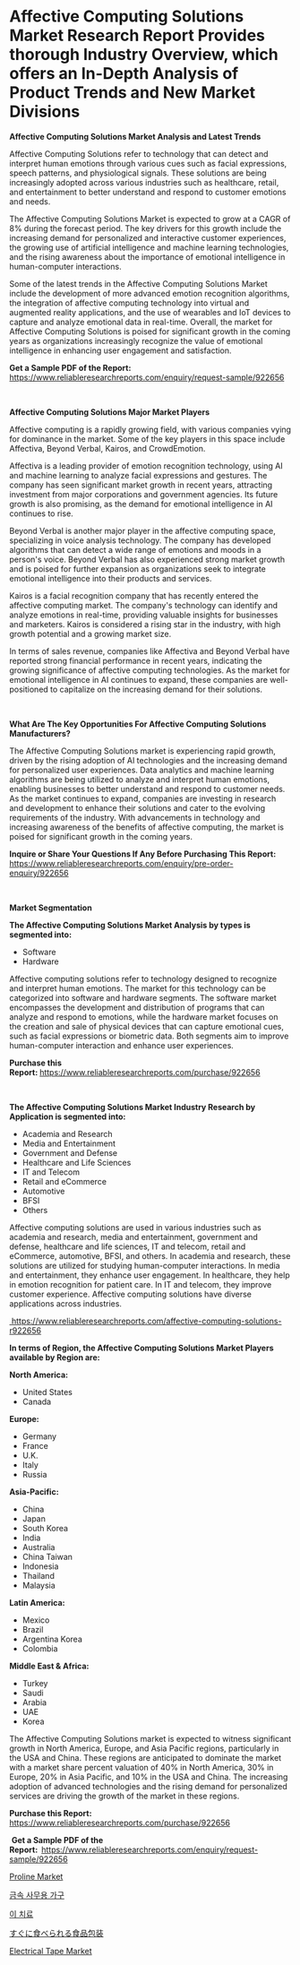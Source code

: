 <p><h1>Affective Computing Solutions Market Research Report Provides thorough Industry Overview, which offers an In-Depth Analysis of Product Trends and New Market Divisions</h1></p><p><strong>Affective Computing Solutions Market Analysis and Latest Trends</strong></p>
<p><p>Affective Computing Solutions refer to technology that can detect and interpret human emotions through various cues such as facial expressions, speech patterns, and physiological signals. These solutions are being increasingly adopted across various industries such as healthcare, retail, and entertainment to better understand and respond to customer emotions and needs.</p><p>The Affective Computing Solutions Market is expected to grow at a CAGR of 8% during the forecast period. The key drivers for this growth include the increasing demand for personalized and interactive customer experiences, the growing use of artificial intelligence and machine learning technologies, and the rising awareness about the importance of emotional intelligence in human-computer interactions.</p><p>Some of the latest trends in the Affective Computing Solutions Market include the development of more advanced emotion recognition algorithms, the integration of affective computing technology into virtual and augmented reality applications, and the use of wearables and IoT devices to capture and analyze emotional data in real-time. Overall, the market for Affective Computing Solutions is poised for significant growth in the coming years as organizations increasingly recognize the value of emotional intelligence in enhancing user engagement and satisfaction.</p></p>
<p><strong>Get a Sample PDF of the Report:&nbsp;</strong> <a href="https://www.reliableresearchreports.com/enquiry/request-sample/922656">https://www.reliableresearchreports.com/enquiry/request-sample/922656</a></p>
<p>&nbsp;</p>
<p><strong>Affective Computing Solutions Major Market Players</strong></p>
<p><p>Affective computing is a rapidly growing field, with various companies vying for dominance in the market. Some of the key players in this space include Affectiva, Beyond Verbal, Kairos, and CrowdEmotion.</p><p>Affectiva is a leading provider of emotion recognition technology, using AI and machine learning to analyze facial expressions and gestures. The company has seen significant market growth in recent years, attracting investment from major corporations and government agencies. Its future growth is also promising, as the demand for emotional intelligence in AI continues to rise.</p><p>Beyond Verbal is another major player in the affective computing space, specializing in voice analysis technology. The company has developed algorithms that can detect a wide range of emotions and moods in a person's voice. Beyond Verbal has also experienced strong market growth and is poised for further expansion as organizations seek to integrate emotional intelligence into their products and services.</p><p>Kairos is a facial recognition company that has recently entered the affective computing market. The company's technology can identify and analyze emotions in real-time, providing valuable insights for businesses and marketers. Kairos is considered a rising star in the industry, with high growth potential and a growing market size.</p><p>In terms of sales revenue, companies like Affectiva and Beyond Verbal have reported strong financial performance in recent years, indicating the growing significance of affective computing technologies. As the market for emotional intelligence in AI continues to expand, these companies are well-positioned to capitalize on the increasing demand for their solutions.</p></p>
<p>&nbsp;</p>
<p><strong>What Are The Key Opportunities For Affective Computing Solutions Manufacturers?</strong></p>
<p><p>The Affective Computing Solutions market is experiencing rapid growth, driven by the rising adoption of AI technologies and the increasing demand for personalized user experiences. Data analytics and machine learning algorithms are being utilized to analyze and interpret human emotions, enabling businesses to better understand and respond to customer needs. As the market continues to expand, companies are investing in research and development to enhance their solutions and cater to the evolving requirements of the industry. With advancements in technology and increasing awareness of the benefits of affective computing, the market is poised for significant growth in the coming years.</p></p>
<p><strong>Inquire or Share Your Questions If Any Before Purchasing This Report:</strong> <a href="https://www.reliableresearchreports.com/enquiry/pre-order-enquiry/922656">https://www.reliableresearchreports.com/enquiry/pre-order-enquiry/922656</a></p>
<p>&nbsp;</p>
<p><strong>Market Segmentation</strong></p>
<p><strong>The Affective Computing Solutions Market Analysis by types is segmented into:</strong></p>
<p><ul><li>Software</li><li>Hardware</li></ul></p>
<p><p>Affective computing solutions refer to technology designed to recognize and interpret human emotions. The market for this technology can be categorized into software and hardware segments. The software market encompasses the development and distribution of programs that can analyze and respond to emotions, while the hardware market focuses on the creation and sale of physical devices that can capture emotional cues, such as facial expressions or biometric data. Both segments aim to improve human-computer interaction and enhance user experiences.</p></p>
<p><strong>Purchase this Report:&nbsp;</strong><a href="https://www.reliableresearchreports.com/purchase/922656">https://www.reliableresearchreports.com/purchase/922656</a></p>
<p>&nbsp;</p>
<p><strong>The Affective Computing Solutions Market Industry Research by Application is segmented into:</strong></p>
<p><ul><li>Academia and Research</li><li>Media and Entertainment</li><li>Government and Defense</li><li>Healthcare and Life Sciences</li><li>IT and Telecom</li><li>Retail and eCommerce</li><li>Automotive</li><li>BFSI</li><li>Others</li></ul></p>
<p><p>Affective computing solutions are used in various industries such as academia and research, media and entertainment, government and defense, healthcare and life sciences, IT and telecom, retail and eCommerce, automotive, BFSI, and others. In academia and research, these solutions are utilized for studying human-computer interactions. In media and entertainment, they enhance user engagement. In healthcare, they help in emotion recognition for patient care. In IT and telecom, they improve customer experience. Affective computing solutions have diverse applications across industries.</p></p>
<p><a href="https://www.reliableresearchreports.com/affective-computing-solutions-r922656">&nbsp;https://www.reliableresearchreports.com/affective-computing-solutions-r922656</a></p>
<p><strong>In terms of Region, the Affective Computing Solutions Market Players available by Region are:</strong></p>
<p>
    <p> <strong> North America: </strong>
        <ul>
            <li>United States</li>
            <li>Canada</li>
        </ul>
        </p> 
    <p> <strong> Europe: </strong>
        <ul>
            <li>Germany</li>
            <li>France</li>
            <li>U.K.</li>
            <li>Italy</li>
            <li>Russia</li>
        </ul>
        </p> 
    <p> <strong> Asia-Pacific: </strong>
        <ul>
            <li>China</li>
            <li>Japan</li>
            <li>South Korea</li>
            <li>India</li>
            <li>Australia</li>
            <li>China Taiwan</li>
            <li>Indonesia</li>
            <li>Thailand</li>
            <li>Malaysia</li>
        </ul>
        </p> 
    <p> <strong> Latin America: </strong>
        <ul>
            <li>Mexico</li>
            <li>Brazil</li>
            <li>Argentina Korea</li>
            <li>Colombia</li>
        </ul>
        </p> 
    <p> <strong> Middle East & Africa: </strong>
        <ul>
            <li>Turkey</li>
            <li>Saudi</li>
            <li>Arabia</li>
            <li>UAE</li>
            <li>Korea</li>
        </ul>
    </p>
    </p>
<p><p>The Affective Computing Solutions market is expected to witness significant growth in North America, Europe, and Asia Pacific regions, particularly in the USA and China. These regions are anticipated to dominate the market with a market share percent valuation of 40% in North America, 30% in Europe, 20% in Asia Pacific, and 10% in the USA and China. The increasing adoption of advanced technologies and the rising demand for personalized services are driving the growth of the market in these regions.</p></p>
<p><strong>Purchase this Report: </strong><a href="https://www.reliableresearchreports.com/purchase/922656">https://www.reliableresearchreports.com/purchase/922656</a></p>
<p>&nbsp;<strong>Get a Sample PDF of the Report:&nbsp;&nbsp;</strong><a href="https://www.reliableresearchreports.com/enquiry/request-sample/922656">https://www.reliableresearchreports.com/enquiry/request-sample/922656</a></p>
<p><strong></strong></p>
<p><p><a href="https://www.linkedin.com/pulse/proline-market-research-report-unlocks-analysis-financial-g037f">Proline Market</a></p><p><a href="https://github.com/chupp85/Market-Research-Report-List-1/blob/main/652765253802.md">금속 사무용 가구</a></p><p><a href="https://github.com/JackieFauhey9089475/Market-Research-Report-List-1/blob/main/450640453801.md">이 치료</a></p><p><a href="https://github.com/Fatimaklein1/Market-Research-Report-List-1/blob/main/851160155859.md">すぐに食べられる食品包装</a></p><p><a href="https://www.linkedin.com/pulse/electrical-tape-market-size-examines-its-scope-primary-focus-o9s0f">Electrical Tape Market</a></p></p>